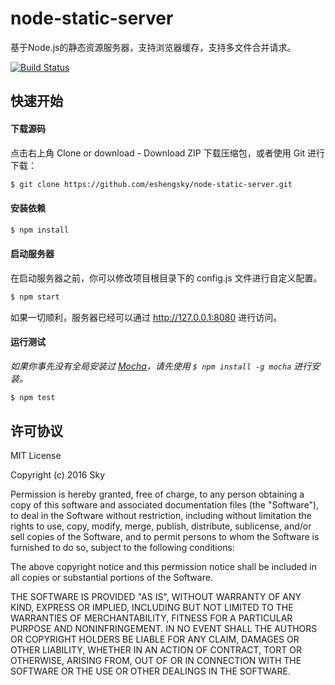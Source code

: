 # node-static-server

基于Node.js的静态资源服务器，支持浏览器缓存，支持多文件合并请求。

[![Build Status](https://travis-ci.org/eshengsky/node-static-server.svg?branch=master)](https://travis-ci.org/eshengsky/node-static-server)

## 快速开始

#### 下载源码
点击右上角 Clone or download - Download ZIP 下载压缩包，或者使用 Git 进行下载：
```bash
$ git clone https://github.com/eshengsky/node-static-server.git
```

#### 安装依赖

```bash
$ npm install
```

#### 启动服务器

在启动服务器之前，你可以修改项目根目录下的 config.js 文件进行自定义配置。

```bash
$ npm start
```

如果一切顺利，服务器已经可以通过 http://127.0.0.1:8080 进行访问。

#### 运行测试

*如果你事先没有全局安装过 [Mocha](http://mochajs.org/)，请先使用 `$ npm install -g mocha` 进行安装。*
```bash
$ npm test
```

## 许可协议
MIT License

Copyright (c) 2016 Sky

Permission is hereby granted, free of charge, to any person obtaining a copy
of this software and associated documentation files (the "Software"), to deal
in the Software without restriction, including without limitation the rights
to use, copy, modify, merge, publish, distribute, sublicense, and/or sell
copies of the Software, and to permit persons to whom the Software is
furnished to do so, subject to the following conditions:

The above copyright notice and this permission notice shall be included in all
copies or substantial portions of the Software.

THE SOFTWARE IS PROVIDED "AS IS", WITHOUT WARRANTY OF ANY KIND, EXPRESS OR
IMPLIED, INCLUDING BUT NOT LIMITED TO THE WARRANTIES OF MERCHANTABILITY,
FITNESS FOR A PARTICULAR PURPOSE AND NONINFRINGEMENT. IN NO EVENT SHALL THE
AUTHORS OR COPYRIGHT HOLDERS BE LIABLE FOR ANY CLAIM, DAMAGES OR OTHER
LIABILITY, WHETHER IN AN ACTION OF CONTRACT, TORT OR OTHERWISE, ARISING FROM,
OUT OF OR IN CONNECTION WITH THE SOFTWARE OR THE USE OR OTHER DEALINGS IN THE
SOFTWARE.
